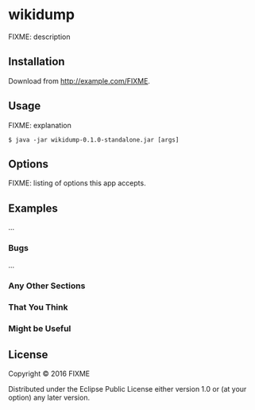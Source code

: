 # wikidump

FIXME: description

## Installation

Download from http://example.com/FIXME.

## Usage

FIXME: explanation

    $ java -jar wikidump-0.1.0-standalone.jar [args]

## Options

FIXME: listing of options this app accepts.

## Examples

...

### Bugs

...

### Any Other Sections
### That You Think
### Might be Useful

## License

Copyright © 2016 FIXME

Distributed under the Eclipse Public License either version 1.0 or (at
your option) any later version.
